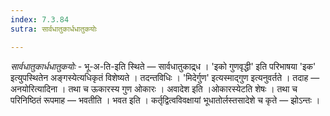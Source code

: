 ```yaml
---
index: 7.3.84
sutra: सार्वधातुकार्धधातुकयोः

---
```

_सार्वधातुकार्धधातुकयोः_ - भू-अ-ति-इति स्थिते — सार्वधातुकाद्र्ध । 'इको गुणवृद्धी' इति परिभाषया 'इक' इत्युपस्थितेन अङ्गस्येत्यधिकृतं विशेष्यते । तदन्तविधिः । 'मिदेर्गुण' इत्यस्माद्गुण इत्यनुवर्तते । तदाह — अनयोरित्यादिना । तथा च ऊकारस्य गुण ओकारः । अवादेश इति ।ओकारस्येटति शेषः । तथा च परिनिष्ठितं रूपमाह —  भवतीति । भवत इति । कर्तृद्वित्वविवक्षायां भूधातोर्लस्तसादेशे च कृते — झोऽन्तः ।